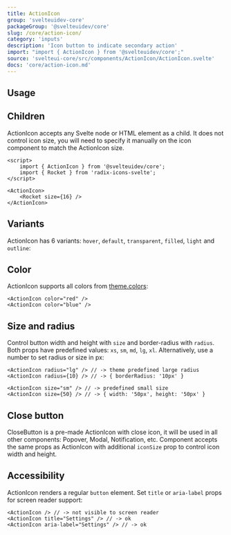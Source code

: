 ```yaml
---
title: ActionIcon
group: 'svelteuidev-core'
packageGroup: '@svelteuidev/core'
slug: /core/action-icon/
category: 'inputs'
description: 'Icon button to indicate secondary action'
import: "import { ActionIcon } from '@svelteuidev/core';"
source: 'svelteui-core/src/components/ActionIcon/ActionIcon.svelte'
docs: 'core/action-icon.md'
---
```


<script lang="ts">
  import { Demo, ActionIconDemos } from '@svelteuidev/demos';
  import { Heading } from 'components';
</script>

<Heading />

## Usage

<Demo demo={ActionIconDemos.configurator} />

## Children

ActionIcon accepts any Svelte node or HTML element as a child. It does not control icon size, you will need to specify it manually on the icon component to match the ActionIcon size.

```svelte
<script>
	import { ActionIcon } from '@svelteuidev/core';
	import { Rocket } from 'radix-icons-svelte';
</script>

<ActionIcon>
	<Rocket size={16} />
</ActionIcon>
```

## Variants

ActionIcon has 6 variants: `hover`, `default`, `transparent`, `filled`, `light` and `outline`:

<Demo demo={ActionIconDemos.variants} />

## Color

ActionIcon supports all colors from [theme.colors](theming/default-theme):

```svelte
<ActionIcon color="red" />
<ActionIcon color="blue" />
```

<Demo demo={ActionIconDemos.colors} />

## Size and radius

Control button width and height with `size` and border-radius with `radius`. Both props have predefined values: `xs`, `sm`, `md`, `lg`, `xl`. Alternatively, use a number to set radius or size in px:

```svelte
<ActionIcon radius="lg" /> // -> theme predefined large radius
<ActionIcon radius={10} /> // -> { borderRadius: '10px' }

<ActionIcon size="sm" /> // -> predefined small size
<ActionIcon size={50} /> // -> { width: '50px', height: '50px' }
```

## Close button

CloseButton is a pre-made ActionIcon with close icon, it will be used in all other components: Popover, Modal, Notification, etc. Component accepts the same props as ActionIcon with additional `iconSize` prop to control icon width and height.

<Demo demo={ActionIconDemos.close} />

## Accessibility

ActionIcon renders a regular `button` element. Set `title` or `aria-label` props for screen reader support:

```svelte
<ActionIcon /> // -> not visible to screen reader
<ActionIcon title="Settings" /> // -> ok
<ActionIcon aria-label="Settings" /> // -> ok
```
